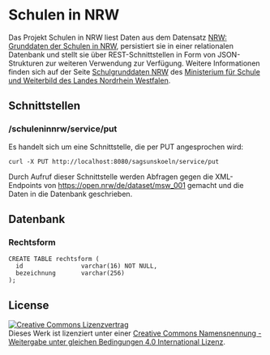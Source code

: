 # Schulen in NRW

Das Projekt Schulen in NRW liest Daten aus dem Datensatz [NRW: Grunddaten der Schulen in NRW](https://open.nrw/de/dataset/msw_001), persistiert sie in einer relationalen Datenbank und stellt sie über REST-Schnittstellen in Form von JSON-Strukturen zur weiteren Verwendung zur Verfügung. Weitere Informationen finden sich auf der Seite [Schulgrunddaten NRW](https://www.schulministerium.nrw.de/docs/bp/Ministerium/Open_MSW/Open_Data/index.html) des [Ministerium für Schule und Weiterbild des Landes Nordrhein Westfalen](https://www.schulministerium.nrw.de).

## Schnittstellen

### /schuleninnrw/service/put

Es handelt sich um eine Schnittstelle, die per PUT angesprochen wird:

    curl -X PUT http://localhost:8080/sagsunskoeln/service/put 

Durch Aufruf dieser Schnittstelle werden Abfragen gegen die XML-Endpoints von https://open.nrw/de/dataset/msw_001 gemacht und die Daten in die Datenbank geschrieben.

## Datenbank

### Rechtsform
```
CREATE TABLE rechtsform (
  id                varchar(16) NOT NULL,
  bezeichnung       varchar(256)
);
```
## License

<a rel="license" href="http://creativecommons.org/licenses/by-sa/4.0/"><img alt="Creative Commons Lizenzvertrag" style="border-width:0" src="https://i.creativecommons.org/l/by-sa/4.0/88x31.png" /></a><br />Dieses Werk ist lizenziert unter einer <a rel="license" href="http://creativecommons.org/licenses/by-sa/4.0/">Creative Commons Namensnennung - Weitergabe unter gleichen Bedingungen 4.0 International Lizenz</a>.
